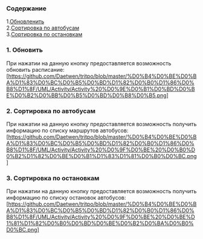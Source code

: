 ### Содержание
1.[Обновленить](#1.) <br>
2.[Cортировка по автобусам](#2.) <br>
3.[Cортировка по остановкам](№3.) <br>
  
### 1. Обновить <a name="1"></a>
При нажатии на данную кнопку предоставляется возможность обновить расписание:</a>
[https://github.com/Daetwen/tritpo/blob/master/%D0%B4%D0%BE%D0%BA%D1%83%D0%BC%D0%B5%D0%BD%D1%82%D0%B0%D1%86%D0%B8%D1%8F/UML/Activity/Activity%20%D0%9E%D0%B1%D0%BD%D0%BE%D0%B2%D0%BB%D0%B5%D0%BD%D0%B8%D0%B5.png]

### 2. Сортировка по автобусам <a name="2"></a>
При нажатии на данную кнопку предоставляется возможность получить информацию по списку маршрутов автобусов:</a>
[https://github.com/Daetwen/tritpo/blob/master/%D0%B4%D0%BE%D0%BA%D1%83%D0%BC%D0%B5%D0%BD%D1%82%D0%B0%D1%86%D0%B8%D1%8F/UML/Activity/Activity%20%D0%9F%D0%BE%20%D0%B0%D0%B2%D1%82%D0%BE%D0%B1%D1%83%D1%81%D0%B0%D0%BC.png]

### 3. Сортировка по остановкам <a name="3"></a>
При нажатии на данную кнопку предоставляется возможность получить информацию по списку остановок автобусов:</a>
[https://github.com/Daetwen/tritpo/blob/master/%D0%B4%D0%BE%D0%BA%D1%83%D0%BC%D0%B5%D0%BD%D1%82%D0%B0%D1%86%D0%B8%D1%8F/UML/Activity/Activity%20%D0%9F%D0%BE%20%D0%BE%D1%81%D1%82%D0%B0%D0%BD%D0%BE%D0%B2%D0%BA%D0%B0%D0%BC.png]
